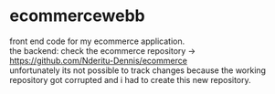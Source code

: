 # ecommercewebb
front end code for my ecommerce application.<br>
the backend:
check the ecommerce repository -> https://github.com/Nderitu-Dennis/ecommerce <br>
unfortunately its not possible to track changes because the working repository got corrupted and i had to create this new repository.
